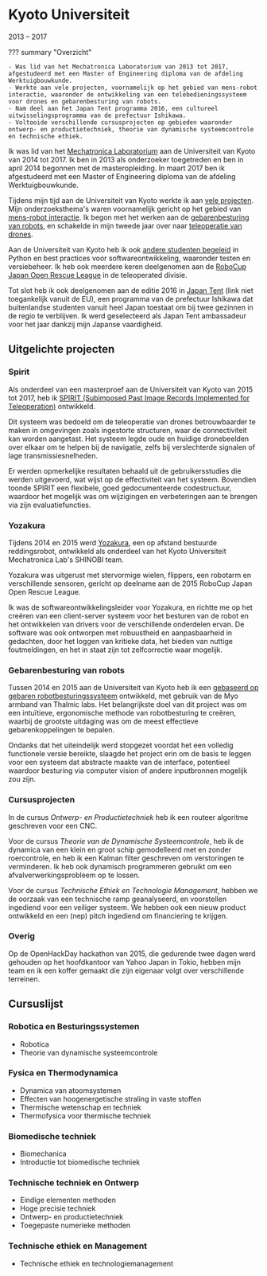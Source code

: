 # Kyoto Universiteit
2013 &ndash; 2017

??? summary "Overzicht"

    - Was lid van het Mechatronica Laboratorium van 2013 tot 2017, afgestudeerd met een Master of Engineering diploma van de afdeling Werktuigbouwkunde.
    - Werkte aan vele projecten, voornamelijk op het gebied van mens-robot interactie, waaronder de ontwikkeling van een telebedieningssysteem voor drones en gebarenbesturing van robots.
    - Nam deel aan het Japan Tent programma 2016, een cultureel uitwisselingsprogramma van de prefectuur Ishikawa.
    - Voltooide verschillende cursusprojecten op gebieden waaronder ontwerp- en productietechniek, theorie van dynamische systeemcontrole en technische ethiek.

Ik was lid van het [Mechatronica Laboratorium](http://www.mechatronics.me.kyoto-u.ac.jp/index.php?ml_lang=en) aan de Universiteit van Kyoto van 2014 tot 2017.
Ik ben in 2013 als onderzoeker toegetreden en ben in april 2014 begonnen met de masteropleiding.
In maart 2017 ben ik afgestudeerd met een Master of Engineering diploma van de afdeling Werktuigbouwkunde.

Tijdens mijn tijd aan de Universiteit van Kyoto werkte ik aan [vele projecten](#highlighted-projects).
Mijn onderzoeksthema's waren voornamelijk gericht op het gebied van [mens-robot interactie](https://en.wikipedia.org/wiki/Human%E2%80%93robot_interaction).
Ik begon met het werken aan de [gebarenbesturing van robots](../projects/myo.md),
en schakelde in mijn tweede jaar over naar [teleoperatie van drones](../projects/spirit.md).

Aan de Universiteit van Kyoto heb ik ook [andere studenten begeleid](../teaching.md) in Python en best practices voor softwareontwikkeling,
waaronder testen en versiebeheer.
Ik heb ook meerdere keren deelgenomen aan de [RoboCup Japan Open Rescue League](../projects/yozakura.md) in de teleoperated divisie.

Tot slot heb ik ook deelgenomen aan de editie 2016 in [Japan Tent](https://www.japantent.com/english.html)
(link niet toegankelijk vanuit de EU), een programma van de prefectuur Ishikawa dat buitenlandse studenten vanuit heel Japan toestaat
om bij twee gezinnen in de regio te verblijven.
Ik werd geselecteerd als Japan Tent ambassadeur voor het jaar dankzij mijn Japanse vaardigheid.

## Uitgelichte projecten
### Spirit
Als onderdeel van een masterproef aan de Universiteit van Kyoto van 2015 tot 2017,
heb ik [SPIRIT (Subimposed Past Image Records Implemented for Teleoperation)](../projects/spirit.md) ontwikkeld.

Dit systeem was bedoeld om de teleoperatie van drones betrouwbaarder te maken in omgevingen zoals ingestorte structuren,
waar de connectiviteit kan worden aangetast.
Het systeem legde oude en huidige dronebeelden over elkaar om te helpen bij de navigatie,
zelfs bij verslechterde signalen of lage transmissiesnelheden.

Er werden opmerkelijke resultaten behaald uit de gebruikersstudies die werden uitgevoerd, wat wijst op de effectiviteit van het systeem.
Bovendien toonde SPIRIT een flexibele, goed gedocumenteerde codestructuur,
waardoor het mogelijk was om wijzigingen en verbeteringen aan te brengen via zijn evaluatiefuncties.

### Yozakura
Tijdens 2014 en 2015 werd [Yozakura](../projects/yozakura.md), een op afstand bestuurde reddingsrobot, ontwikkeld als onderdeel van het
Kyoto Universiteit Mechatronica Lab's SHINOBI team.

Yozakura was uitgerust met stervormige wielen, flippers, een robotarm en verschillende sensoren,
gericht op deelname aan de 2015 RoboCup Japan Open Rescue League.

Ik was de softwareontwikkelingsleider voor Yozakura, en richtte me op het creëren van een client-server systeem voor het besturen van de robot
en het ontwikkelen van drivers voor de verschillende onderdelen ervan.
De software was ook ontworpen met robuustheid en aanpasbaarheid in gedachten,
door het loggen van kritieke data, het bieden van nuttige foutmeldingen, en het in staat zijn tot zelfcorrectie waar mogelijk.

### Gebarenbesturing van robots
Tussen 2014 en 2015 aan de Universiteit van Kyoto heb ik een [gebaseerd op gebaren robotbesturingssysteem](../projects/myo.md) ontwikkeld,
met gebruik van de Myo armband van Thalmic labs.
Het belangrijkste doel van dit project was om een intuïtieve, ergonomische methode van robotbesturing te creëren,
waarbij de grootste uitdaging was om de meest effectieve gebarenkoppelingen te bepalen.

Ondanks dat het uiteindelijk werd stopgezet voordat het een volledig functionele versie bereikte,
slaagde het project erin om de basis te leggen voor een systeem dat abstracte maakte van de interface,
potentieel waardoor besturing via computer vision of andere inputbronnen mogelijk zou zijn.

### Cursusprojecten
In de cursus _Ontwerp- en Productietechniek_ heb ik een routeer algoritme geschreven voor een CNC.

Voor de cursus _Theorie van de Dynamische Systeemcontrole_,
heb ik de dynamica van een klein en groot schip gemodelleerd met en zonder roercontrole,
en heb ik een Kalman filter geschreven om verstoringen te verminderen.
Ik heb ook dynamisch programmeren gebruikt om een afvalverwerkingsprobleem op te lossen.

Voor de cursus _Technische Ethiek en Technologie Management_,
hebben we de oorzaak van een technische ramp geanalyseerd,
en voorstellen ingediend voor een veiliger systeem.
We hebben ook een nieuw product ontwikkeld en een (nep) pitch ingediend om financiering te krijgen.

### Overig
Op de OpenHackDay hackathon van 2015, die gedurende twee dagen werd gehouden op het hoofdkantoor van Yahoo Japan in Tokio,
hebben mijn team en ik een koffer gemaakt die zijn eigenaar volgt over verschillende terreinen.

## Cursuslijst
### Robotica en Besturingssystemen
- Robotica
- Theorie van dynamische systeemcontrole

### Fysica en Thermodynamica
- Dynamica van atoomsystemen
- Effecten van hoogenergetische straling in vaste stoffen
- Thermische wetenschap en techniek
- Thermofysica voor thermische techniek

### Biomedische techniek
- Biomechanica
- Introductie tot biomedische techniek

### Technische techniek en Ontwerp
- Eindige elementen methoden
- Hoge precisie techniek
- Ontwerp- en productietechniek
- Toegepaste numerieke methoden

### Technische ethiek en Management
- Technische ethiek en technologiemanagement
